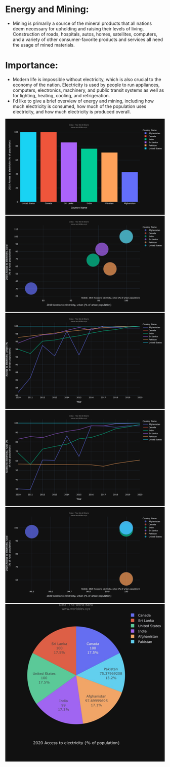 # Energy and Mining:
- Mining is primarily a source of the mineral products that all nations deem necessary for upholding and raising their levels of living. Construction of roads, hospitals, autos, homes, satellites, computers, and a variety of other consumer-favorite products and services all need the usage of mined materials.

# Importance:
- Modern life is impossible without electricity, which is also crucial to the economy of the nation. Electricity is used by people to run appliances, computers, electronics, machinery, and public transit systems as well as for lighting, heating, cooling, and refrigeration.
- I'd like to give a brief overview of energy and mining, including how much electricity is consumed, how much of the population uses electricity, and how much electricity is produced overall.

![image](2010electricitybar.png)
![image](scr2010.png)
![image](lineurban.png)
![image](linerural.png)
![image](scr2020.png)
![image](F76AED85-2BB1-418F-90F0-779A0FE9B8EA.jpeg)
